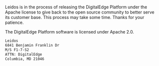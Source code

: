 Leidos is in the process of releasing the DigitalEdge Platform under the Apache license to give back to the open source community to better serve its customer base. This process may take some time. Thanks for your patience.

The DigitalEdge Platform software is licensed under Apache 2.0. 

```bash
Leidos
6841 Benjamin Franklin Dr
M/S F1-7-S2
ATTN: DigitalEdge
Columbia, MD 21046
```
